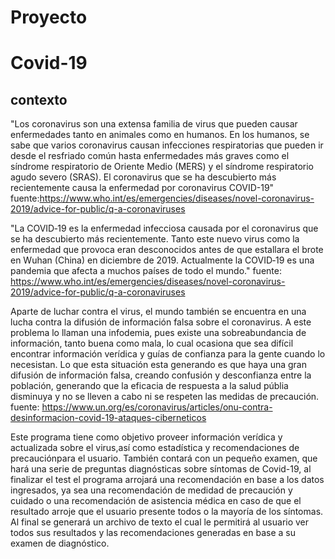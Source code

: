 # Proyecto




# Covid-19

 ## contexto #

"Los coronavirus son una extensa familia de virus que pueden causar enfermedades tanto en animales como en humanos. En los humanos, se sabe que varios coronavirus causan infecciones respiratorias que pueden ir desde el resfriado común hasta enfermedades más graves como el síndrome respiratorio de Oriente Medio (MERS) y el síndrome respiratorio agudo severo (SRAS). El coronavirus que se ha descubierto más recientemente causa la enfermedad por coronavirus COVID-19" fuente:https://www.who.int/es/emergencies/diseases/novel-coronavirus-2019/advice-for-public/q-a-coronaviruses

"La COVID‑19 es la enfermedad infecciosa causada por el coronavirus que se ha descubierto más recientemente. Tanto este nuevo virus como la enfermedad que provoca eran desconocidos antes de que estallara el brote en Wuhan (China) en diciembre de 2019. Actualmente la COVID‑19 es una pandemia que afecta a muchos países de todo el mundo." fuente: https://www.who.int/es/emergencies/diseases/novel-coronavirus-2019/advice-for-public/q-a-coronaviruses 

Aparte de luchar contra el virus, el mundo también se encuentra en una lucha contra la difusión de información falsa sobre el coronavirus. A este problema lo llaman una infodemia, pues existe una sobreabundancia de información, tanto buena como mala, lo cual ocasiona que sea difícil encontrar información verídica y guías de confianza para la gente cuando lo necesistan. Lo que esta situación esta generando es que haya una gran difusión de información falsa, creando confusión y desconfianza entre la población, generando que la eficacia de respuesta a la salud públia disminuya y no se lleven a cabo ni se respeten las medidas de precaución. 
fuente: https://www.un.org/es/coronavirus/articles/onu-contra-desinformacion-covid-19-ataques-ciberneticos 

Este programa tiene como objetivo proveer información verídica y actualizada sobre el virus,así como estadística y recomendaciones de precauciónpara el usuario. También contará con un pequeño examen, que hará una serie de preguntas diagnósticas sobre síntomas de Covid-19, al finalizar el test el programa arrojará una recomendación en base a los datos ingresados, ya sea una recomendación de medidad de precaución y cuidado o una recomendación de asistencia médica en caso de que el resultado arroje que el usuario presente todos o la mayoría de los síntomas. Al final se generará un archivo de texto el cual le permitirá al usuario ver todos sus resultados y las recomendaciones generadas en base a su examen de diagnóstico. 


